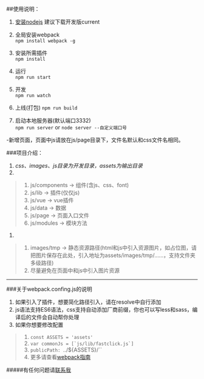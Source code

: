 ##使用说明：     
1. [安装nodejs](https://nodejs.org/en/)
建议下载开发版current    

1. 全局安装webpack   
`npm install webpack -g`    

1. 安装所需插件    
`npm install`	

1. 运行  
`npm run start`		

1. 开发	
`npm run watch`	

1. 上线(打包)
`npm run build`	

1. 启动本地服务器(默认端口3332)	
`npm run server` or `node server --自定义端口号`	

-新增页面，页面中js请放在js/page目录下，文件名默认和css文件名相同。
	 

###项目介绍：	
1. *css、images、js目录为开发目录，assets为输出目录*    
1. 	
> 1. js/components -> 组件(含js、css、font)	
> 1. js/lib -> 插件(仅仅js)	
> 1. js/vue -> vue插件	
> 1. js/data -> 数据	
> 1. js/page -> 页面入口文件	
> 1. js/modules -> 模块方法	
1.  
> 1.  images/tmp -> 静态资源路径(html和js中引入资源图片，如占位图，请把图片保存在此处，引入地址为assets/images/tmp/……，支持文件夹多级路径)	
> 1.  尽量避免在页面中和js中引入图片资源	

---
###关于webpack.confing.js的说明		
1. 如果引入了插件，想要简化路径引入，请在resolve中自行添加	
1. js语法支持ES6语法，css支持自动添加厂商前缀，你也可以写less和sass，编译后的文件会自动帮你处理       
1. 如果你想要修改配置   
> 1. `const ASSETS = 'assets'`		
> 1. ``var commonJs = [`js/lib/fastclick.js`]``		
> 1. `publicPath: `../${ASSETS}/``		
> 1. 更多请查看[webpack指南](https://webpack.toobug.net/zh-cn/index.html)  	

#####有任何问题请[联系我](mailto:hezhe@ihangmei.com) 	